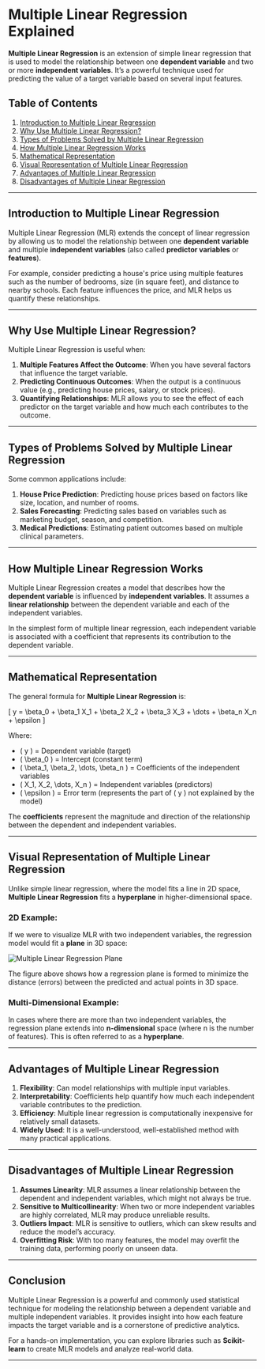# Multiple Linear Regression Explained

**Multiple Linear Regression** is an extension of simple linear regression that is used to model the relationship between one **dependent variable** and two or more **independent variables**. It’s a powerful technique used for predicting the value of a target variable based on several input features.

## Table of Contents

1. [Introduction to Multiple Linear Regression](#introduction-to-multiple-linear-regression)
2. [Why Use Multiple Linear Regression?](#why-use-multiple-linear-regression)
3. [Types of Problems Solved by Multiple Linear Regression](#types-of-problems-solved-by-multiple-linear-regression)
4. [How Multiple Linear Regression Works](#how-multiple-linear-regression-works)
5. [Mathematical Representation](#mathematical-representation)
6. [Visual Representation of Multiple Linear Regression](#visual-representation-of-multiple-linear-regression)
7. [Advantages of Multiple Linear Regression](#advantages-of-multiple-linear-regression)
8. [Disadvantages of Multiple Linear Regression](#disadvantages-of-multiple-linear-regression)

---

## Introduction to Multiple Linear Regression

Multiple Linear Regression (MLR) extends the concept of linear regression by allowing us to model the relationship between one **dependent variable** and multiple **independent variables** (also called **predictor variables** or **features**).

For example, consider predicting a house's price using multiple features such as the number of bedrooms, size (in square feet), and distance to nearby schools. Each feature influences the price, and MLR helps us quantify these relationships.

---

## Why Use Multiple Linear Regression?

Multiple Linear Regression is useful when:
1. **Multiple Features Affect the Outcome**: When you have several factors that influence the target variable.
2. **Predicting Continuous Outcomes**: When the output is a continuous value (e.g., predicting house prices, salary, or stock prices).
3. **Quantifying Relationships**: MLR allows you to see the effect of each predictor on the target variable and how much each contributes to the outcome.

---

## Types of Problems Solved by Multiple Linear Regression

Some common applications include:
1. **House Price Prediction**: Predicting house prices based on factors like size, location, and number of rooms.
2. **Sales Forecasting**: Predicting sales based on variables such as marketing budget, season, and competition.
3. **Medical Predictions**: Estimating patient outcomes based on multiple clinical parameters.

---

## How Multiple Linear Regression Works

Multiple Linear Regression creates a model that describes how the **dependent variable** is influenced by **independent variables**. It assumes a **linear relationship** between the dependent variable and each of the independent variables.

In the simplest form of multiple linear regression, each independent variable is associated with a coefficient that represents its contribution to the dependent variable.

---

## Mathematical Representation

The general formula for **Multiple Linear Regression** is:

\[
y = \beta_0 + \beta_1 X_1 + \beta_2 X_2 + \beta_3 X_3 + \dots + \beta_n X_n + \epsilon
\]

Where:
- \( y \) = Dependent variable (target)
- \( \beta_0 \) = Intercept (constant term)
- \( \beta_1, \beta_2, \dots, \beta_n \) = Coefficients of the independent variables
- \( X_1, X_2, \dots, X_n \) = Independent variables (predictors)
- \( \epsilon \) = Error term (represents the part of \( y \) not explained by the model)

The **coefficients** represent the magnitude and direction of the relationship between the dependent and independent variables.

---

## Visual Representation of Multiple Linear Regression

Unlike simple linear regression, where the model fits a line in 2D space, **Multiple Linear Regression** fits a **hyperplane** in higher-dimensional space.

### 2D Example:

If we were to visualize MLR with two independent variables, the regression model would fit a **plane** in 3D space:

![Multiple Linear Regression Plane](https://statsandr.com/blog/multiple-linear-regression-made-simple/images/multiple-linear-regression-plane.png)

The figure above shows how a regression plane is formed to minimize the distance (errors) between the predicted and actual points in 3D space.

### Multi-Dimensional Example:

In cases where there are more than two independent variables, the regression plane extends into **n-dimensional** space (where n is the number of features). This is often referred to as a **hyperplane**.

---

## Advantages of Multiple Linear Regression

1. **Flexibility**: Can model relationships with multiple input variables.
2. **Interpretability**: Coefficients help quantify how much each independent variable contributes to the prediction.
3. **Efficiency**: Multiple linear regression is computationally inexpensive for relatively small datasets.
4. **Widely Used**: It is a well-understood, well-established method with many practical applications.

---

## Disadvantages of Multiple Linear Regression

1. **Assumes Linearity**: MLR assumes a linear relationship between the dependent and independent variables, which might not always be true.
2. **Sensitive to Multicollinearity**: When two or more independent variables are highly correlated, MLR may produce unreliable results.
3. **Outliers Impact**: MLR is sensitive to outliers, which can skew results and reduce the model’s accuracy.
4. **Overfitting Risk**: With too many features, the model may overfit the training data, performing poorly on unseen data.

---

## Conclusion

Multiple Linear Regression is a powerful and commonly used statistical technique for modeling the relationship between a dependent variable and multiple independent variables. It provides insight into how each feature impacts the target variable and is a cornerstone of predictive analytics.

For a hands-on implementation, you can explore libraries such as **Scikit-learn** to create MLR models and analyze real-world data.

---

